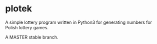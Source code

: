 plotek
======

A simple lottery program written in Python3 for generating numbers for Polish lottery games.

A MASTER stable branch.
